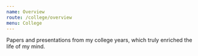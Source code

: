 ```yaml
---
name: Overview
route: /college/overview
menu: College 
---
```


Papers and presentations from my college years, which truly enriched the life of my mind.